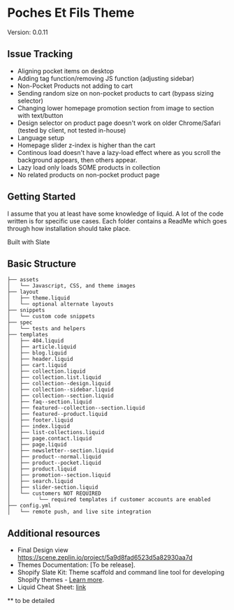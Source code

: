 # Poches Et Fils Theme

Version: 0.0.11


## Issue Tracking

- Aligning pocket items on desktop
- Adding tag function/removing JS function (adjusting sidebar)
- Non-Pocket Products not adding to cart
- Sending random size on non-pocket products to cart (bypass sizing selector)
- Changing lower homepage promotion section from image to section with text/button
- Design selector on product page doesn't work on older Chrome/Safari (tested by client, not tested in-house)
- Language setup
- Homepage slider z-index is higher than the cart
- Continous load doesn't have a lazy-load effect where as you scroll the background appears, then others appear.
- Lazy load only loads SOME products in collection
- No related products on non-pocket product page


## Getting Started

I assume that you at least have some knowledge of liquid. A lot of the code written is for specific use cases.
Each folder contains a ReadMe which goes through how installation should take place.

Built with Slate


## Basic Structure

```
├── assets
│   └── Javascript, CSS, and theme images
├── layout
│   ├── theme.liquid
│   └── optional alternate layouts
├── snippets
│   └── custom code snippets
├── spec
│   └── tests and helpers
├── templates
│   ├── 404.liquid
│   ├── article.liquid
│   ├── blog.liquid
│   ├── header.liquid
│   ├── cart.liquid
│   ├── collection.liquid
│   ├── collection.list.liquid
│   ├── collection--design.liquid
│   ├── collection--sidebar.liquid
│   ├── collection--section.liquid
│   ├── faq--section.liquid
│   ├── featured--collection--section.liquid
│   ├── featured--product.liquid
│   ├── footer.liquid
│   ├── index.liquid
│   ├── list-collections.liquid
│   ├── page.contact.liquid
│   ├── page.liquid
│   ├── newsletter--section.liquid
│   ├── product--normal.liquid
│   ├── product--pocket.liquid
│   ├── product.liquid
│   ├── promotion--section.liquid
│   ├── search.liquid
│   ├── slider-section.liquid
│   └── customers NOT REQUIRED
│         └── required templates if customer accounts are enabled
├── config.yml
│   └── remote push, and live site integration

```


## Additional resources

- Final Design view https://scene.zeplin.io/project/5a9d8fad6523d5a82930aa7d
- Themes Documentation: [To be release].
- Shopify Slate Kit: Theme scaffold and command line tool for developing Shopify themes - [Learn more](https://github.com/Shopify/slate).
- Liquid Cheat Sheet: [link](https://www.shopify.com/partners/shopify-cheat-sheet)


** to be detailed
